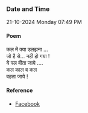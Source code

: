 ### Date and Time

21-10-2024 Monday 07:49 PM

#### Poem

कल में क्या उलझना ... <br />
जो है से... नही हो गया ! <br />
ये पल बीता जाये .... <br />
कल काल व कल <br />
बहता जाये !

#### Reference

* [Facebook](https://www.facebook.com/share/v/GefTLq4bezgTGw71/)
